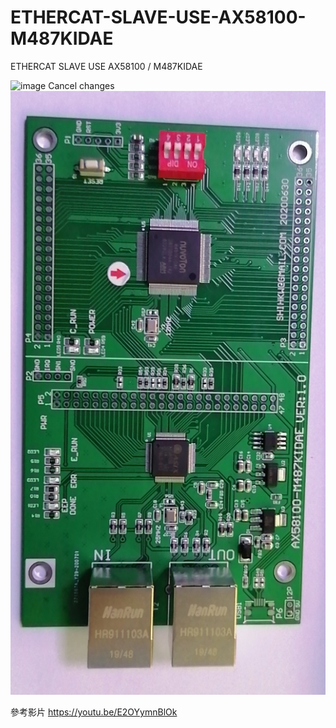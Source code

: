 # ETHERCAT-SLAVE-USE-AX58100-M487KIDAE
ETHERCAT SLAVE USE AX58100 / M487KIDAE


![image](https://github.com/cowboy62/ETHERCAT-SLAVE-USE-AX58100-M487KIDAE/blob/master/AX58100_M487KIDAE.jpg)
Cancel changes
![image](https://github.com/cowboy62/ETHERCAT-SLAVE-USE-AX58100-M487KIDAE/blob/master/AX58100-M487.png)


參考影片
https://youtu.be/E2OYymnBlOk
